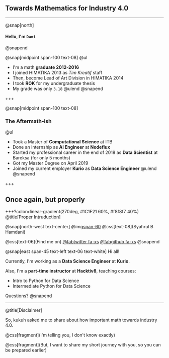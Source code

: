 ## Towards Mathematics for Industry 4.0

---

@snap[north]
#### Hello, I'm `Dani`
@snapend

@snap[midpoint span-100 text-08]
@ul[](false)
- I'm a math **graduate 2012-2016**
- I joined HIMATIKA 2013 as *Tim Kreatif* staff
- Then, become Lead of Art Division in HIMATIKA 2014
- I took **ROK** for my undergraduate thesis
- My grade was only `3.18`
@ulend
@snapend

+++

@snap[midpoint span-100 text-08]
### The Aftermath-ish
@ul[](false)
- Took a Master of **Computational Science** at ITB
- Done an internship as **AI Engineer** at **Nodeflux**
- Started my professional career in the end of 2018 as **Data Scientist** at Bareksa (for only 5 months)
- Got my Master Degree on April 2019
- Joined my current employer **Kurio** as **Data Science Engineer**
@ulend
@snapend

+++

## Once again, but properly

+++?color=linear-gradient(270deg, #1C1F21 60%, #f8f8f7 40%)
@title[Proper Intruduction]

@snap[north-west text-center]
@img[span-60](assets/img/me.png)
@css[text-08](Syahrul B Hamdani)

@css[text-06](Find me on)
<a href="https://twitter.com/sbhamdani">@fab[twitter fa-xs](@size[0.7em](@sbhamdani))</a>
<a href="https://github.com/syahrulhamdani">@fab[github fa-xs](@size[0.7em](syahrulhamdani))</a>
@snapend

@snap[east span-45 text-left text-06 text-white]
Hi all!

Currently, I'm working as a **Data Science Engineer** at **Kurio**.

Also, I'm a **part-time instructor** at **Hacktiv8**, teaching courses:
* Intro to Python for Data Science
* Intermediate Python for Data Science

Questions?
@snapend

---
@title[Disclaimer]

So, kukuh asked me to share about how important math towards industry 4.0.

@css[fragment](I'm telling you, I don't know exactly)

@css[fragment](But, I want to share my short journey with you, so you can be prepared earlier)
